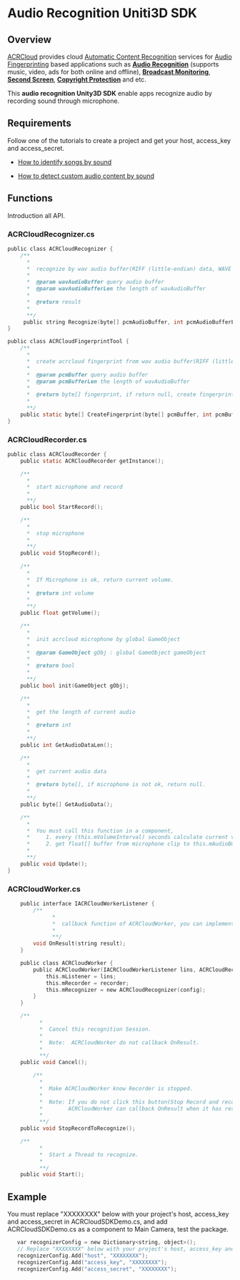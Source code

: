 # Audio Recognition Uniti3D SDK

## Overview
  [ACRCloud](https://www.acrcloud.com/) provides cloud [Automatic Content Recognition](https://www.acrcloud.com/docs/introduction/automatic-content-recognition/) services for [Audio Fingerprinting](https://www.acrcloud.com/docs/introduction/audio-fingerprinting/) based applications such as **[Audio Recognition](https://www.acrcloud.com/music-recognition)** (supports music, video, ads for both online and offline), **[Broadcast Monitoring](https://www.acrcloud.com/broadcast-monitoring)**, **[Second Screen](https://www.acrcloud.com/second-screen-synchronization)**, **[Copyright Protection](https://www.acrcloud.com/copyright-protection-de-duplication)** and etc.<br>
  
  This **audio recognition Unity3D SDK** enable apps recognize audio by recording sound through microphone. 

## Requirements
Follow one of the tutorials to create a project and get your host, access_key and access_secret.

 * [How to identify songs by sound](https://www.acrcloud.com/docs/tutorials/identify-music-by-sound/)
 
 * [How to detect custom audio content by sound](https://www.acrcloud.com/docs/tutorials/identify-audio-custom-content/)

## Functions
Introduction all API.
### ACRCloudRecognizer.cs
```c
public class ACRCloudRecognizer {
    /**
      *
      *  recognize by wav audio buffer(RIFF (little-endian) data, WAVE audio, Microsoft PCM, 16 bit, mono 8000 Hz) 
      *
      *  @param wavAudioBuffer query audio buffer
      *  @param wavAudioBufferLen the length of wavAudioBuffer
      *  
      *  @return result 
      *
      **/
     public string Recognize(byte[] pcmAudioBuffer, int pcmAudioBufferLen);
}

public class ACRCloudFingerprintTool {
    /**
      *
      *  create acrcloud fingerprint from wav audio buffer(RIFF (little-endian) data, WAVE audio, Microsoft PCM, 16 bit, mono 8000 Hz) 
      *
      *  @param pcmBuffer query audio buffer
      *  @param pcmBufferLen the length of wavAudioBuffer
      *  
      *  @return byte[] fingerprint, if return null, create fingerprint error 
      *
      **/
    public static byte[] CreateFingerprint(byte[] pcmBuffer, int pcmBufferLen);
}
```
### ACRCloudRecorder.cs
```c
public class ACRCloudRecorder {
    public static ACRCloudRecorder getInstance();

    /**
      *
      *  start microphone and record
      * 
      **/
    public bool StartRecord();

    /**
      *
      *  stop microphone
      * 
      **/
    public void StopRecord();
    
    /**
      *
      *  If Microphone is ok, return current volume.
      *  
      *  @return int volume
      *
      **/
    public float getVolume();

    /**
      *
      *  init acrcloud microphone by global GameObject
      *
      *  @param GameObject gObj : global GameObject gameObject
      *  
      *  @return bool
      *
      **/
    public bool init(GameObject gObj);

    /**
      *
      *  get the length of current audio
      *
      *  @return int
      *
      **/
    public int GetAudioDataLen();

    /**
      *
      *  get current audio data
      * 
      *  @return byte[], if microphone is not ok, return null.
      *
      **/
    public byte[] GetAudioData();

    /**
      *
      *  You must call this function in a component,
      *     1. every (this.mVolumeInterval) seconds calculate current volume.
      *     2. get float[] buffer from microphone clip to this.mAudioBuffer and tranform Float[] to Short[].
      * 
      **/
    public void Update();
}
```

### ACRCloudWorker.cs
```c
	public interface IACRCloudWorkerListener {
	    /**
              *
              *  callback function of ACRCloudWorker, you can implement in a component script.
              *
              **/
		void OnResult(string result);
	}

	public class ACRCloudWorker {
	    public ACRCloudWorker(IACRCloudWorkerListener lins, ACRCloudRecorder recorder, IDictionary<string, object> config) {
	    	this.mListener = lins;
	    	this.mRecorder = recorder;
	    	this.mRecognizer = new ACRCloudRecognizer(config);
	    }
	}

   	/**
          *
          *  Cancel this recognition Session.
          * 
          *  Note:  ACRCloudWorker do not callback OnResult.
          * 
          **/
	public void Cancel();

    	/**
          *
          *  Make ACRCloudWorker know Recorder is stopped.
          * 
          *  Note: If you do not click this button(Stop Record and recognize), 
          *        ACRCloudWorker can callback OnResult when it has result.
          * 
          **/
	public void StopRecordToRecognize();

	/**
          *
          *  Start a Thread to recognize.
          * 
          **/
	public void Start();
```

## Example
You must replace "XXXXXXXX" below with your project's host, access_key and access_secret in ACRCloudSDKDemo.cs, 
and add ACRCloudSDKDemo.cs as a component to Main Camera, test the package.
```c
   var recognizerConfig = new Dictionary<string, object>();
   // Replace "XXXXXXXX" below with your project's host, access_key and access_secret
   recognizerConfig.Add("host", "XXXXXXXX");
   recognizerConfig.Add("access_key", "XXXXXXXX");
   recognizerConfig.Add("access_secret", "XXXXXXXX"); 
```
